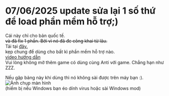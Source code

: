# 07/06/2025 update sửa lại 1 số thứ để load phần mềm hỗ trợ;)
Cái này chỉ cho bản quốc tế.
<br>
~~và đã fix 1 phần. Bởi vì nó đã đc công khai từ lâu.~~
<br>
Tải tại [đây.](https://github.com/Lai-Hoang/GameShitOffAnti/releases/download/hmm/wtfBypassLoVcl.zip)
<br>
kẹp chung để dùng cho bất kì phần mềm hỗ trợ nào.
<br>
[video hướng dẫn](https://streamable.com/lyk4b5)
<br>
Vui lòng không mở thêm game có dùng cùng Anti với game. Chẳng hạn như ZZZ.


Nếu gặp bảng này khi dùng thì nó không sài được trên máy bạn :).
<br>
![Ảnh chụp màn hình](https://i.ibb.co/k2JFtm7Z/erroeoe.png)
<br>
(hiếm bị nếu Windows bạn éo dính virus hoặc sài Windows mod)
<br>
